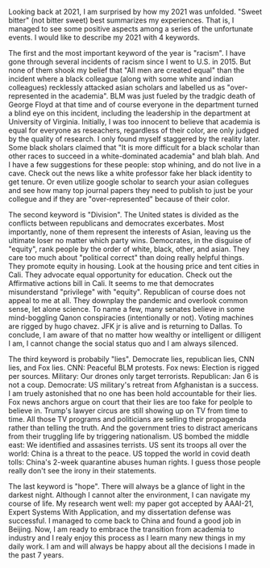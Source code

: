 Looking back at 2021, I am surprised by how my 2021 was unfolded. "Sweet bitter" (not bitter sweet) best summarizes my experiences. That is, I managed to see some positive
aspects among a series of the unfortunate events. I would like to describe my 2021 with 4 keywords.

The first and the most important keyword of the year is "racism". I have gone through several incidents of racism since I went to U.S. in 2015. But none of them 
shook my belief that "All men are created equal" than the incident where a black colleague (along with some white and indian colleagues) recklessly attacked asian scholars and labelled us as "over-represented in the academia".
BLM was just fueled by the tradgic death of George Floyd at that time and of course everyone in the department turned a blind eye on this incident, including the leadership in the department
at University of Virginia. Initially, I was too innocent to believe that academia is equal for everyone as reseachers, regardless of their color, are only judged by
the quality of research. I only found myself staggered by the reality later. Some black sholars claimed that "It is more difficult for a black scholar than other races to succeed in a white-dominated academia" and blah blah. And I have a few suggestions for these people:
stop whining, and do not live in a cave. Check out the news like a white professor fake her black identity to get tenure. Or even utilize google scholar to search your asian collegues and see how many top journal papers they need to publish to just be your collegue and if they are "over-represented" because of their color.

The second keyword is "Division". The United states is divided as the conflicts between republicans and democrates excerbates. Most importantly, none of them represent the interests of Asian, leaving us the ultimate loser no matter which party wins. Democrates, in the disguise of "equity", rank people by the order of white, black, other, and asian. They care too much about "political correct" than doing really helpful things. They promote equity in housing. Look at the housing price and tent cities in Cali. They advocate equal opportunity for education. Check out the Affirmative actions bill in Cali. It seems to me that democrates misunderstand "privilege" with "equity". Republican of course does not appeal to me at all. They downplay the pandemic and overlook common sense, let alone science. To name a few, many senates believe in some mind-boggling Qanon conspiracies (intentionally or not). Voting machines are rigged by hugo chavez. JFK jr is alive and is returning to Dallas. To conclude, I am aware of that no matter how wealthy or intelligent or dilligent I am, I cannot change the social status quo and I am always silenced.

The third keyword is probabily "lies". Democrate lies, republican lies, CNN lies, and Fox lies. CNN: Peaceful BLM protests. Fox news: Election is rigged per sources. Military: Our drones only target terrorists. Republican: Jan 6 is not a coup. Democrate: US military's retreat from Afghanistan is a success. I am truely astonished that no one has been hold accountable for their lies. Fox news anchors argue on court that their lies are too fake for peolple to believe in. Trump's lawyer circus are still showing up on TV from time to time. All those TV programs and politicians are selling their propagenda rather than telling the truth. And the government tries to distract americans from their truggling life by triggering nationalism. US bombed the middle east: We identified and assasines terrists. US sent its troops all over the world: China is a threat to the peace. US topped the world in covid death tolls: China's 2-week quarantine abuses human rights. I guess those people really don't see the irony in their statements.

The last keyword is "hope". There will always be a glance of light in the darkest night. Although I cannot alter the environment, I can navigate my course of life. My research went well: my paper got accepted by AAAI-21, Expert Systems With Application, and my dissertation defense was successful. I managed to come back to China and found a good job in Beijing. Now, I am ready to embrace the transition from academia to industry and I realy enjoy this process as I learn many new things in my daily work. I am and will always be happy about all the decisions I made in the past 7 years.
